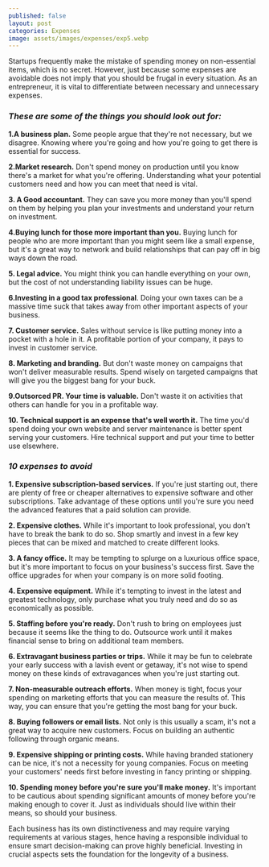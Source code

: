 ```yaml
---
published: false
layout: post
categories: Expenses
image: assets/images/expenses/exp5.webp
---
```


Startups frequently make the mistake of spending money on non-essential items, which is no secret. However, just because some expenses are avoidable does not imply that you should be frugal in every situation. As an entrepreneur, it is vital to differentiate between necessary and unnecessary expenses.

### _**These are some of the things you should look out for:**_

**1.A business plan.** Some people argue that they're not necessary, but we disagree. Knowing where you're going and how you're going to get there is essential for success.

**2.Market research.** Don't spend money on production until you know there's a market for what you're offering. Understanding what your potential customers need and how you can meet that need is vital.

**3. A Good accountant.** They can save you more money than you'll spend on them by helping you plan your investments and understand your return on investment.

**4.Buying lunch for those more important than you.** Buying lunch for people who are more important than you might seem like a small expense, but it's a great way to network and build relationships that can pay off in big ways down the road.

**5. Legal advice.** You might think you can handle everything on your own, but the cost of not understanding liability issues can be huge.

**6.Investing in a good tax professional**. Doing your own taxes can be a massive time suck that takes away from other important aspects of your business.

**7. Customer service.** Sales without service is like putting money into a pocket with a hole in it. A profitable portion of your company, it pays to invest in customer service.

**8. Marketing and branding.** But don't waste money on campaigns that won't deliver measurable results. Spend wisely on targeted campaigns that will give you the biggest bang for your buck.

**9.Outsorced PR. Your time is valuable.** Don't waste it on activities that others can handle for you in a profitable way.

**10. Technical support is an expense that's well worth it.** The time you'd spend doing your own website and server maintenance is better spent serving your customers. Hire technical support and put your time to better use elsewhere.



### _10 expenses to avoid_
**1. Expensive subscription-based services.** If you're just starting out, there are plenty of free or cheaper alternatives to expensive software and other subscriptions. Take advantage of these options until you're sure you need the advanced features that a paid solution can provide.

**2. Expensive clothes.** While it's important to look professional, you don't have to break the bank to do so. Shop smartly and invest in a few key pieces that can be mixed and matched to create different looks.

**3. A fancy office.** It may be tempting to splurge on a luxurious office space, but it's more important to focus on your business's success first. Save the office upgrades for when your company is on more solid footing.

**4. Expensive equipment.** While it's tempting to invest in the latest and greatest technology, only purchase what you truly need and do so as economically as possible.

**5. Staffing before you're ready.** Don't rush to bring on employees just because it seems like the thing to do. Outsource work until it makes financial sense to bring on additional team members.

**6. Extravagant business parties or trips.** While it may be fun to celebrate your early success with a lavish event or getaway, it's not wise to spend money on these kinds of extravagances when you're just starting out.

**7. Non-measurable outreach efforts.** When money is tight, focus your spending on marketing efforts that you can measure the results of. This way, you can ensure that you're getting the most bang for your buck.

**8. Buying followers or email lists.** Not only is this usually a scam, it's not a great way to acquire new customers. Focus on building an authentic following through organic means.

**9. Expensive shipping or printing costs.** While having branded stationery can be nice, it's not a necessity for young companies. Focus on meeting your customers' needs first before investing in fancy printing or shipping.

**10.	Spending money before you're sure you'll make money.** It's important to be cautious about spending significant amounts of money before you're making enough to cover it. Just as individuals should live within their means, so should your business.

Each business has its own distinctiveness and may require varying requirements at various stages, hence having a responsible individual to ensure smart decision-making can prove highly beneficial. Investing in crucial aspects sets the foundation for the longevity of a business.
